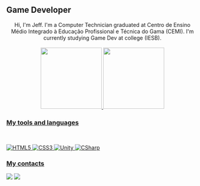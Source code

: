 ## Game Developer

<div align="center">
Hi, I'm Jeff. I'm a Computer Technician graduated at Centro de Ensino Médio Integrado à Educação Profissional e Técnica do Gama (CEMI). I'm currently studying Game Dev at college (IESB).
</div>

<div align="center"><br>
  <a href="https://github.com/Jefferso7n">
  <img height="160em" src="https://github-readme-stats.vercel.app/api?username=jefferso7n&show_icons=true&theme=github_dark&include_all_commits=true&count_private=true"/>
  <img height="160em" src="https://github-readme-stats.vercel.app/api/top-langs/?username=jefferso7n&layout=compact&langs_count=7&theme=github_dark"/>
</div>
  
### My tools and languages
  
<div style="display: inline_block"><br>

  ![HTML5](https://img.shields.io/badge/HTML5-E34F26?style=for-the-badge&logo=html5&logoColor=white)
  ![CSS3](https://img.shields.io/badge/CSS3-1572B6?style=for-the-badge&logo=css3&logoColor=white)
  ![Unity](https://img.shields.io/badge/Unity-100000?style=for-the-badge&logo=unity&logoColor=white)
  ![CSharp](https://img.shields.io/badge/C%23-239120?style=for-the-badge&logo=c-sharp&logoColor=white)
</div>

### My contacts
  
<div>
  <a href="https://wa.me/5561984567673" target="_blank"><img src="https://img.shields.io/badge/WhatsApp-25D366?style=for-the-badge&logo=whatsapp&logoColor=white" target="_blank"></a>
  <a href = "mailto:JeffersonFillipeGameDev@gmail.com"><img src="https://img.shields.io/badge/Gmail-D14836?style=for-the-badge&logo=gmail&logoColor=white" target="_blank"></a>
</div>
